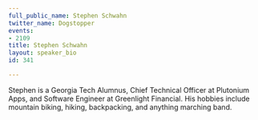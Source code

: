 ```yaml
---
full_public_name: Stephen Schwahn
twitter_name: Dogstopper
events:
- 2109
title: Stephen Schwahn
layout: speaker_bio
id: 341

---
```

Stephen is a Georgia Tech Alumnus, Chief Technical Officer at Plutonium Apps, and Software Engineer at Greenlight Financial. His hobbies include mountain biking, hiking, backpacking, and anything marching band.